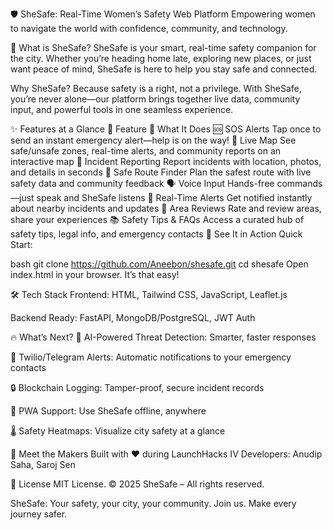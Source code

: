 🛡️ SheSafe: Real-Time Women’s Safety Web Platform
Empowering women to navigate the world with confidence, community, and technology.

🚀 What is SheSafe?
SheSafe is your smart, real-time safety companion for the city. Whether you’re heading home late, exploring new places, or just want peace of mind, SheSafe is here to help you stay safe and connected.

Why SheSafe?
Because safety is a right, not a privilege. With SheSafe, you’re never alone—our platform brings together live data, community input, and powerful tools in one seamless experience.

✨ Features at a Glance
🌟 Feature	🚀 What It Does
🆘 SOS Alerts	Tap once to send an instant emergency alert—help is on the way!
📍 Live Map	See safe/unsafe zones, real-time alerts, and community reports on an interactive map
📡 Incident Reporting	Report incidents with location, photos, and details in seconds
🧭 Safe Route Finder	Plan the safest route with live safety data and community feedback
🗣️ Voice Input	Hands-free commands—just speak and SheSafe listens
🛑 Real-Time Alerts	Get notified instantly about nearby incidents and updates
📝 Area Reviews	Rate and review areas, share your experiences
📚 Safety Tips & FAQs	Access a curated hub of safety tips, legal info, and emergency contacts
🎉 See It in Action
Quick Start:

bash
git clone https://github.com/Aneebon/shesafe.git
cd shesafe
Open index.html in your browser.
It’s that easy!

🛠️ Tech Stack
Frontend: HTML, Tailwind CSS, JavaScript, Leaflet.js

Backend Ready: FastAPI, MongoDB/PostgreSQL, JWT Auth

🔥 What’s Next?
🤖 AI-Powered Threat Detection: Smarter, faster responses

📡 Twilio/Telegram Alerts: Automatic notifications to your emergency contacts

🔒 Blockchain Logging: Tamper-proof, secure incident records

📱 PWA Support: Use SheSafe offline, anywhere

🌡️ Safety Heatmaps: Visualize city safety at a glance

🤝 Meet the Makers
Built with ❤️ during LaunchHacks IV
Developers: Anudip Saha, Saroj Sen

📄 License
MIT License.
© 2025 SheSafe – All rights reserved.

SheSafe: Your safety, your city, your community.
Join us. Make every journey safer.
